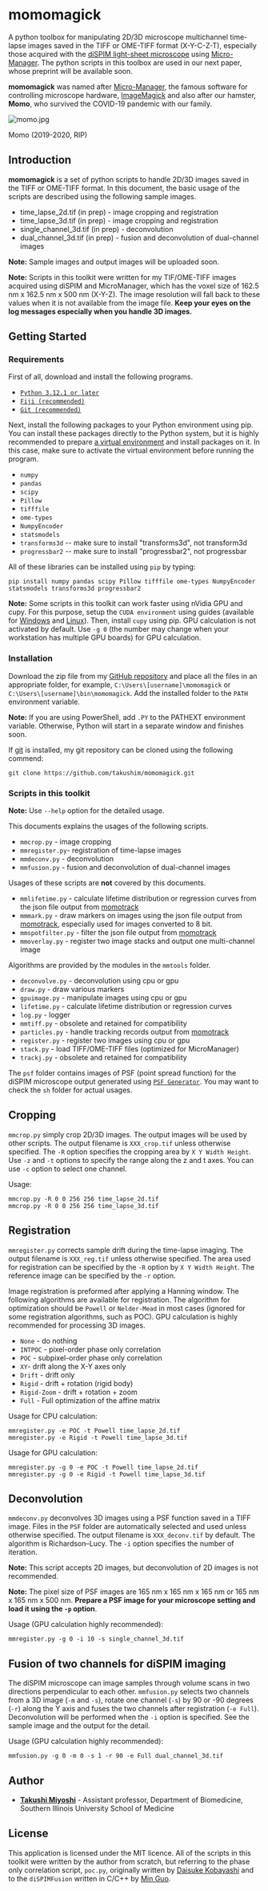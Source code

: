 # momomagick

A python toolbox for manipulating 2D/3D microscope multichannel time-lapse images saved in the TIFF or OME-TIFF format (X-Y-C-Z-T), especially those acquired with the [diSPIM light-sheet microscope](http://dispim.org) using [Micro-Manager](https://micro-manager.org/). The python scripts in this toolbox are used in our next paper, whose preprint will be available soon.

**momomagick** was named after [Micro-Manager](https://micro-manager.org/), the famous software for controlling microscope hardware, [ImageMagick](https://imagemagick.org/) and also after our hamster, **Momo**, who survived the COVID-19 pandemic with our family.

![momo.jpg](https://github.com/takushim/momomagick/raw/main/images/momo.jpg)

Momo (2019-2020, RIP)

## Introduction

**momomagick** is a set of python scripts to handle 2D/3D images saved in the TIFF or OME-TIFF format. In this document, the basic usage of the scripts are described using the following sample images.
* time_lapse_2d.tif (in prep) - image cropping and registration
* time_lapse_3d.tif (in prep) - image cropping and registration
* single_channel_3d.tif (in prep) - deconvolution
* dual_channel_3d.tif (in prep) - fusion and deconvolution of dual-channel images

**Note:** Sample images and output images will be uploaded soon.

**Note:** Scripts in this toolkit were written for my TIF/OME-TIFF images acquired using diSPIM and MicroManager, which has the voxel size of 162.5 nm x 162.5 nm x 500 nm (X-Y-Z). The image resolution will fall back to these values when it is not available from the image file. **Keep your eyes on the log messages especially when you handle 3D images.**

## Getting Started

### Requirements

First of all, download and install the following programs.

* [`Python 3.12.1 or later`](https://www.python.org)
* [`Fiji (recommended)`](https://imagej.net/software/fiji/)
* [`Git (recommended)`](https://git-scm.com/)

Next, install the following packages to your Python environment using pip. You can install these packages directly to the Python system, but it is highly recommended to prepare [a virtual environment](https://docs.python.org/3/library/venv.html) and install packages on it. In this case, make sure to activate the virtual environment before running the program.

* `numpy`
* `pandas`
* `scipy`
* `Pillow`
* `tifffile`
* `ome-types`
* `NumpyEncoder`
* `statsmodels`
* `transforms3d` -- make sure to install "transforms3d", not transform3d
* `progressbar2` -- make sure to install "progressbar2", not progressbar

All of these libraries can be installed using `pip` by typing:
```
pip install numpy pandas scipy Pillow tifffile ome-types NumpyEncoder statsmodels transforms3d progressbar2
```

**Note:** Some scripts in this toolkit can work faster using nVidia GPU and cupy. For this purpose, setup the `CUDA environment` using guides (available for [Windows](https://docs.nvidia.com/cuda/cuda-installation-guide-microsoft-windows/index.html) and [Linux](https://docs.nvidia.com/cuda/cuda-installation-guide-linux/index.html)). Then, install `cupy` using pip. GPU calculation is not activated by default. Use `-g 0` (the number may change when your workstation has multiple GPU boards) for GPU calculation.

### Installation

Download the zip file from my [GitHub repository](https://github.com/takushim/momomagick) and place all the files in an appropriate folder, for example, `C:\Users\[username]\momomagick` or `C:\Users\[username]\bin\momomagick`. Add the installed folder to the `PATH` environment variable.

**Note:** If you are using PowerShell, add `.PY` to the PATHEXT environment variable. Otherwise, Python will start in a separate window and finishes soon.

If [git](https://git-scm.com/) is installed, my git repository can be cloned using the following commend:
```
git clone https://github.com/takushim/momomagick.git
```

### Scripts in this toolkit

**Note:** Use `--help` option for the detailed usage.

This documents explains the usages of the following scripts.
* `mmcrop.py` - image cropping
* `mmregister.py`- registration of time-lapse images
* `mmdeconv.py` - deconvolution
* `mmfusion.py` - fusion and deconvolution of dual-channel images

Usages of these scripts are **not** covered by this documents.
* `mmlifetime.py` - calculate lifetime distribution or regression curves from the json file output from [momotrack](https://github.com/takushim/momotrack)
* `mmmark.py` - draw markers on images using the json file output from [momotrack](https://github.com/takushim/momotrack), especially used for images converted to 8 bit.
* `mmspotfilter.py` - filter the json file output from [momotrack](https://github.com/takushim/momotrack)
* `mmoverlay.py` - register two image stacks and output one multi-channel image

Algorithms are provided by the modules in the `mmtools` folder.
* `deconvolve.py` - deconvolution using cpu or gpu
* `draw.py` - draw various markers
* `gpuimage.py` - manipulate images using cpu or gpu
* `lifetime.py` - calculate lifetime distribution or regression curves
* `log.py` - logger
* `mmtiff.py` - obsolete and retained for compatibility
* `particles.py` - handle tracking records output from [momotrack](https://github.com/takushim/momotrack)
* `register.py` - register two images using cpu or gpu
* `stack.py` - load TIFF/OME-TIFF files  (optimized for MicroManager)
* `trackj.py` - obsolete and retained for compatibility

The `psf` folder contains images of PSF (point spread function) for the diSPIM microscope output generated using [`PSF Generator`](https://bigwww.epfl.ch/algorithms/psfgenerator/). You may want to check the `sh` folder for actual usages.

## Cropping

`mmcrop.py` simply crop 2D/3D images. The output images will be used by other scripts. The output filename is `XXX_crop.tif` unless otherwise specified. The `-R` option specifies the cropping area by `X Y Width Height`. Use `-z` and `-t` options to specify the range along the z and t axes. You can use `-c` option to select one channel. 

Usage:
```
mmcrop.py -R 0 0 256 256 time_lapse_2d.tif
mmcrop.py -R 0 0 256 256 time_lapse_3d.tif
```

## Registration

`mmregister.py` corrects sample drift during the time-lapse imaging. The output filename is `XXX_reg.tif` unless otherwise specified. The area used for registration can be specified by the `-R` option by `X Y Width Height`. The reference image can be specified by the `-r` option.

Image registration is preformed after applying a Hanning window. The following algorithms are available for registration. The algorithm for optimization should be `Powell` or `Nelder-Mead` in most cases (ignored for some registration algorithms, such as POC). GPU calculation is highly recommended for processing 3D images.

* `None` - do nothing
* `INTPOC` - pixel-order phase only correlation
* `POC` - subpixel-order phase only correlation
* `XY`- drift along the X-Y axes only
* `Drift` - drift only
* `Rigid` - drift + rotation (rigid body)
* `Rigid-Zoom` - drift + rotation + zoom
* `Full` - Full optimization of the affine matrix

Usage for CPU calculation:
```
mmregister.py -e POC -t Powell time_lapse_2d.tif
mmregister.py -e Rigid -t Powell time_lapse_3d.tif
```

Usage for GPU calculation:
```
mmregister.py -g 0 -e POC -t Powell time_lapse_2d.tif
mmregister.py -g 0 -e Rigid -t Powell time_lapse_3d.tif
```

## Deconvolution

`mmdeconv.py` deconvolves 3D images using a PSF function saved in a TIFF image. Files in the `PSF` folder are automatically selected and used unless otherwise specified. The output filename is `XXX_deconv.tif` by default. The algorithm is Richardson–Lucy. The `-i` option specifies the number of iteration.

**Note:** This script accepts 2D images, but deconvolution of 2D images is not recommended.

**Note:** The pixel size of PSF images are 165 nm x 165 nm x 165 nm or 165 nm x 165 nm x 500 nm. **Prepare a PSF image for your microscope setting and load it using the `-p` option**.

Usage (GPU calculation highly recommended):
```
mmregister.py -g 0 -i 10 -s single_channel_3d.tif
```

## Fusion of two channels for diSPIM imaging

The diSPIM microscope can image samples through volume scans in two directions perpendicular to each other. `mmfusion.py` selects two channels from a 3D image (`-m` and `-s`), rotate one channel (`-s`) by 90 or -90 degrees (`-r`) along the Y axis and fuses the two channels after registration (`-e Full`). Deconvolution will be performed when the `-i` option is specified. See the sample image and the output for the detail.

Usage (GPU calculation highly recommended):

```
mmfusion.py -g 0 -m 0 -s 1 -r 90 -e Full dual_channel_3d.tif
```

## Author

* **[Takushi Miyoshi](https://github.com/takushim)** - Assistant professor, Department of Biomedicine, Southern Illinois University School of Medicine

## License

This application is licensed under the MIT licence. All of the scripts in this toolkit were written by the author from scratch, but referring to the phase only correlation script, `poc.py`,  originally written by [Daisuke Kobayashi](https://github.com/daisukekobayashi/) and to the `diSPIMFusion` written in C/C++ by [Min Guo](https://github.com/eguomin).

